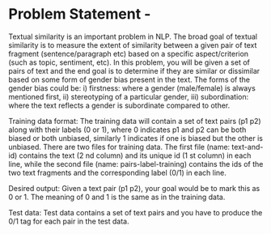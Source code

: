 # Problem Statement - 
Textual similarity is an important problem in NLP.  The broad goal of textual similarity is to measure the extent of similarity between a given pair of text fragment (sentence/paragraph etc) based on a specific aspect/criterion (such as topic, sentiment, etc).
In this problem, you will be given a set of pairs of text and the end goal is to determine if they are similar or dissimilar based on some form of gender bias present in the text. The forms of the gender bias could be: i) firstness: where a gender (male/female) is always mentioned first, ii) stereotyping of a particular gender, iii) subordination: where the text reflects a gender is subordinate compared to other.  

Training data format: The training data will contain a set of text pairs (p1 p2) along with
their labels (0 or 1), where 0 indicates p1 and p2 can be both biased or both unbiased,
similarly 1 indicates if one is biased but the other is unbiased. There are two files for training
data. The first file (name: text-and-id) contains the text (2 nd column) and its unique id (1 st
column) in each line, while the second file (name: pairs-label-training) contains the ids of
the two text fragments and the corresponding label (0/1) in each line.

Desired output: Given a text pair (p1 p2), your goal would be to mark this as 0 or 1. The
meaning of 0 and 1 is the same as in the training data.

Test data: Test data contains a set of text pairs and you have to produce the 0/1 tag for
each pair in the test data.
